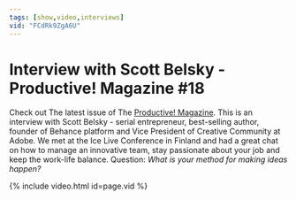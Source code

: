 ```yaml
---
tags: [show,video,interviews]
vid: "FCdRk9ZgA6U"
---
```


# Interview with Scott Belsky - Productive! Magazine #18

Check out The latest issue of The [Productive! Magazine](/magazine/). This is an interview with Scott Belsky - serial entrepreneur, best-selling author, founder of Behance platform and Vice President of Creative Community at Adobe. We met at the Ice Live Conference in Finland and had a great chat on how to manage an innovative team, stay passionate about your job and keep the work-life balance. Question: *What is your method for making ideas happen?*

{% include video.html id=page.vid %}

<!--More-->



[n]: https://michael.gratis/nozbe
